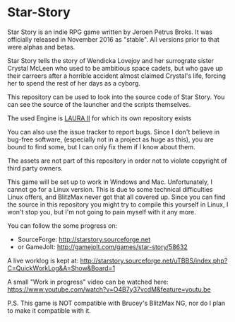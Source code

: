 # Star-Story

Star Story is an indie RPG game written by Jeroen Petrus Broks.
It was officially released in November 2016 as "stable". All versions prior to that were alphas and betas.

Star Story tells the story of Wendicka Lovejoy and her surrograte sister Crystal McLeen who used to be ambitious space cadets, but who gave up their carreers after a horrible accident almost claimed Crystal's life, forcing her to spend the rest of her days as a cyborg.


This repository can be used to look into the source code of Star Story. You can see the source of the launcher and the scripts themselves.

The used Engine is [LAURA II](https://github.com/TrickyGameTools/LAURA2) for which its own repository exists

You can also use the issue tracker to report bugs. 
Since I don't believe in bug-free software, (especially not in a project as huge as this), you are bound to find some, but I can only fix them if I know about them.

The assets are not part of this repository in order not to violate copyright of third party owners.


This game will be set up to work in Windows and Mac. Unfortunately, I cannot go for a Linux version. This is due to some technical difficulties Linux offers, and BlitzMax never got that all covered up. Since you can find the source in this repository you might try to compile this yourself in Linux, I won't stop you, but I'm not going to pain myself with it any more.

You can follow the some progress on:
- SourceForge: http://starstory.sourceforge.net
- or GameJolt: http://gamejolt.com/games/star-story/58632

A live worklog is kept at: http://starstory.sourceforge.net/uTBBS/index.php?C=QuickWorkLog&A=Show&Board=1

A small "Work in progress" video can be watched here: https://www.youtube.com/watch?v=O4B7y37vcdM&feature=youtu.be







P.S. This game is NOT compatible with Brucey's BlitzMax NG, nor do I plan to make it compatible with it.
